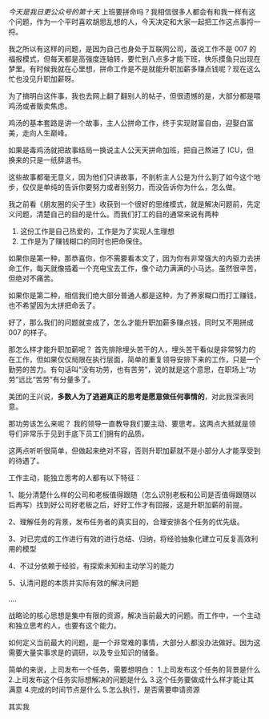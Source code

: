 *今天是我日更公众号的第十天*
上班要拼命吗？我相信很多人都会有和我一样有这个问题，作为一个平时喜欢胡思乱想的人，今天决定和大家一起把工作这点事捋一捋。

我之所以有这样的问题，是因为自己也身处于互联网公司，虽说工作不是 007 的福报模式，但每天都是高强度连轴转，要忙到八点多才能下班，快乐摸鱼只出现在梦里。有时候我就在心里想，拼命工作是不是就能升职加薪多赚点钱呢？现在这么忙也没见升职加薪呀。

为了搞明白这件事，我也去网上翻了翻别人的帖子，但很遗憾的是，大部分都是喂鸡汤或者贩卖焦虑。

鸡汤的基本套路是讲一个故事，主人公拼命工作，终于实现财富自由，迎娶白富美，走向人生巅峰。

如果是毒鸡汤就把故事结局一换说主人公天天拼命加班，把自己熬进了 ICU，但换来的只是一纸辞退书。

这些故事都毫无意义，因为他们只讲故事，不剖析主人公是为什么到了如今这个地步，仅仅是单纯的告诉你要努力或者别努力，而没告诉你为什么，怎么做。

我之前看《朋友圈的尖子生》收获到一个很好的思维模式，就是解决问题前，先定义问题，清楚自己的目的是什么。而我们打工的目的通常来说有两种

1. 这份工作是自己热爱的，工作是为了实现人生理想
2. 工作是为了赚钱糊口的同时也把命保住。

如果你是第一种，那恭喜你，你不需要看本文了，因为你有非常强大的内驱力去拼命工作，每天就像插着一个充电宝去工作，像个动力满满的小马达。虽然很辛苦，但绝对不痛苦。

如果你是第二种，相信我们绝大部分普通人都是这种，为了养家糊口而打工赚钱，也不希望因为太拼把命丢了。

好了，那么我们的问题就变成了，怎么才能升职加薪多赚点钱，同时又不用拼成 007 的样子。

那怎么样才能升职加薪呢？
首先排除埋头苦干的人，埋头苦干看似是非常努力的在工作，但如果仅仅局限在执行层面，简单的重复领导安排下来的工作，只是一个勤劳的苦力。有句话叫“没有功劳，也有苦劳”，说的就是这个意思，在职场上“功劳”远比“苦劳”有分量多了。

美团的王兴说，**多数人为了逃避真正的思考是愿意做任何事情的**，对此我深表同意。

那功劳该怎么来呢？
我的领导一直教导我们要主动、要思考。这两点大抵就是领导们非常乐于见到手底下员工们拥有的品质。

这两点听听很简单，但做起来绝对不容，否则升职加薪就不是小部分人才能享受到的待遇了。

工作主动，能独立思考的人都有以下特征：

1、能分清楚什么样的公司和老板值得跟随（怎么识别老板和公司是否值得跟随以后再写）找到好公司好老板之后，好好工作才有回报，这是升职加薪的前提。

2、理解任务的背景，发布任务者的真实目的，合理安排各个任务的优先级。

3、对已完成的工作进行有效的进行总结、归纳，将经验抽象化建立可反复高效利用的模型

4、不过分依赖于经验，有探索未知和主动学习的能力

5、认清问题的本质并实际有效的解决问题

....

战略论的核心思想是集中有限的资源，解决当前最大的问题。而工作中，一个主动和独立思考的人，也要有这个能力。

如何定义当前最大的问题，是一个非常难的事情，大部分人都没办法做好。因为这需要大量实事求是的调研，以及专业知识的储备。

简单的来说，上司发布一个任务，需要想明白：
1.上司发布这个任务的背景是什么
2.上司发布这个任务实际想解决的问题是什么
3.这个任务要做成什么样才能让其满意
4.完成的时间节点是什么
5.怎么执行，是否需要申请资源

其实我

